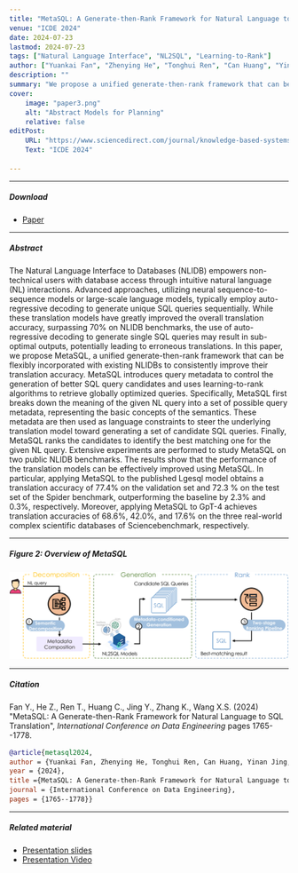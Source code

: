 ```yaml
---
title: "MetaSQL: A Generate-then-Rank Framework for Natural Language to SQL Translation" 
venue: "ICDE 2024"
date: 2024-07-23
lastmod: 2024-07-23
tags: ["Natural Language Interface", "NL2SQL", "Learning-to-Rank"]
author: ["Yuankai Fan", "Zhenying He", "Tonghui Ren", "Can Huang", "Yinan Jing", "Kai Zhang", "X. Sean Wang"]
description: "" 
summary: "We propose a unified generate-then-rank framework that can be flexibly incorporated with existing NLIDBs to consistently improve their translation accuracy."
cover:
    image: "paper3.png"
    alt: "Abstract Models for Planning"
    relative: false
editPost:
    URL: "https://www.sciencedirect.com/journal/knowledge-based-systems"
    Text: "ICDE 2024"

---
```


---

##### Download

+ [Paper](paper3.pdf)
<!-- + [Code and data](https://github.com/pmichaillat/feru) -->

---

##### Abstract

The Natural Language Interface to Databases (NLIDB) empowers non-technical users with database access through intuitive natural language (NL) interactions. Advanced approaches, utilizing neural sequence-to-sequence models or large-scale language models, typically employ auto-regressive decoding to generate unique SQL queries sequentially. While these translation models have greatly improved the overall translation accuracy, surpassing 70% on NLIDB benchmarks, the use of auto-regressive decoding to generate single SQL queries may result in sub-optimal outputs, potentially leading to erroneous translations. In this paper, we propose MetaSQL, a unified generate-then-rank framework that can be flexibly incorporated with existing NLIDBs to consistently improve their translation accuracy. MetaSQL introduces query metadata to control the generation of better SQL query candidates and uses learning-to-rank algorithms to retrieve globally optimized queries. Specifically, MetaSQL first breaks down the meaning of the given NL query into a set of possible query metadata, representing the basic concepts of the semantics. These metadata are then used as language constraints to steer the underlying translation model toward generating a set of candidate SQL queries. Finally, MetaSQL ranks the candidates to identify the best matching one for the given NL query. Extensive experiments are performed to study MetaSQL on two public NLIDB benchmarks. The results show that the performance of the translation models can be effectively improved using MetaSQL. In particular, applying MetaSQL to the published Lgesql model obtains a translation accuracy of 77.4% on the validation set and 72.3 % on the test set of the Spider benchmark, outperforming the baseline by 2.3% and 0.3%, respectively. Moreover, applying MetaSQL to GpT-4 achieves translation accuracies of 68.6%, 42.0%, and 17.6% on the three real-world complex scientific databases of Sciencebenchmark, respectively.

---

##### Figure 2: Overview of MetaSQL

![](paper3.png)

---

##### Citation

Fan Y., He Z., Ren T., Huang C., Jing Y., Zhang K., Wang X.S. (2024) "MetaSQL: A Generate-then-Rank Framework for Natural Language to SQL Translation", *International Conference on Data Engineering* pages 1765--1778.

```BibTeX
@article{metasql2024,
author = {Yuankai Fan, Zhenying He, Tonghui Ren, Can Huang, Yinan Jing, Kai Zhang and X. Sean Wang},
year = {2024},
title ={MetaSQL: A Generate-then-Rank Framework for Natural Language to SQL Translation},
journal = {International Conference on Data Engineering},
pages = {1765--1778}}
```

---

##### Related material

+ [Presentation slides](presentation3.pdf)
+ [Presentation Video](https://youtu.be/uOZEY85Pdlg)
